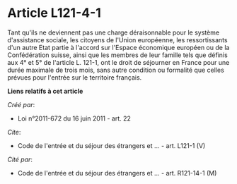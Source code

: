 # Article L121-4-1

Tant qu'ils ne deviennent pas une charge déraisonnable pour le système d'assistance sociale, les citoyens de l'Union
européenne, les ressortissants d'un autre Etat partie à l'accord sur l'Espace économique européen ou de la Confédération
suisse, ainsi que les membres de leur famille tels que définis aux 4° et 5° de l'article L. 121-1, ont le droit de séjourner
en France pour une durée maximale de trois mois, sans autre condition ou formalité que celles prévues pour l'entrée sur le
territoire français.

**Liens relatifs à cet article**

_Créé par_:

  - Loi n°2011-672 du 16 juin 2011 - art. 22

_Cite_:

  - Code de l'entrée et du séjour des étrangers et ... - art. L121-1 (V)

_Cité par_:

  - Code de l'entrée et du séjour des étrangers et ... - art. R121-14-1 (M)

